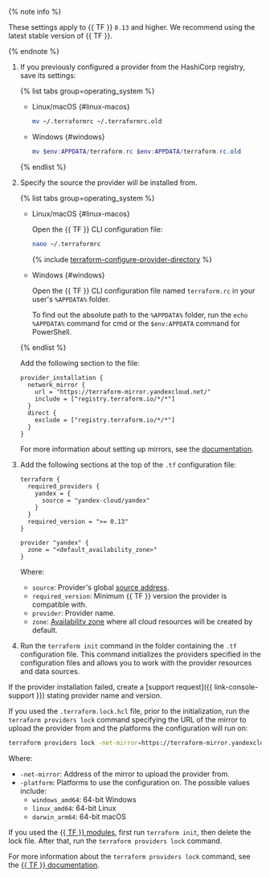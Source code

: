 {% note info %}

These settings apply to {{ TF }} `0.13` and higher. We recommend using the latest stable version of {{ TF }}.

{% endnote %}

1. If you previously configured a provider from the HashiCorp registry, save its settings:

   {% list tabs group=operating_system %}

   - Linux/macOS {#linux-macos}

      ```bash
      mv ~/.terraformrc ~/.terraformrc.old
      ```

   - Windows {#windows}

      ```powershell
      mv $env:APPDATA/terraform.rc $env:APPDATA/terraform.rc.old
      ```

   {% endlist %}

1. Specify the source the provider will be installed from.

   {% list tabs group=operating_system %}

   - Linux/macOS {#linux-macos}

      Open the {{ TF }} CLI configuration file:

      ```bash
      nano ~/.terraformrc
      ```

      {% include [terraform-configure-provider-directory](../terraform-configure-provider-directory.md) %}

   - Windows {#windows}

      Open the {{ TF }} CLI configuration file named `terraform.rc` in your user's `%APPDATA%` folder.

      To find out the absolute path to the `%APPDATA%` folder, run the `echo %APPDATA%` command for cmd or the `$env:APPDATA` command for PowerShell.

   {% endlist %}

   Add the following section to the file:

   ```hcl
   provider_installation {
     network_mirror {
       url = "https://terraform-mirror.yandexcloud.net/"
       include = ["registry.terraform.io/*/*"]
     }
     direct {
       exclude = ["registry.terraform.io/*/*"]
     }
   }
   ```

   For more information about setting up mirrors, see the [documentation](https://www.terraform.io/cli/config/config-file#explicit-installation-method-configuration).
1. Add the following sections at the top of the `.tf` configuration file:

   
   ```hcl
   terraform {
     required_providers {
       yandex = {
         source = "yandex-cloud/yandex"
       }
     }
     required_version = ">= 0.13"
   }

   provider "yandex" {
     zone = "<default_availability_zone>"
   }
   ```



   Where:
   * `source`: Provider's global [source address](https://www.terraform.io/docs/language/providers/requirements.html#source-addresses).
   * `required_version`: Minimum {{ TF }} version the provider is compatible with.
   * `provider`: Provider name.
   * `zone`: [Availability zone](../../overview/concepts/geo-scope.md) where all cloud resources will be created by default.
1. Run the `terraform init` command in the folder containing the `.tf` configuration file. This command initializes the providers specified in the configuration files and allows you to work with the provider resources and data sources.

If the provider installation failed, create a [support request]({{ link-console-support }}) stating provider name and version.

If you used the `.terraform.lock.hcl` file, prior to the initialization, run the `terraform providers lock` command specifying the URL of the mirror to upload the provider from and the platforms the configuration will run on:

```bash
terraform providers lock -net-mirror=https://terraform-mirror.yandexcloud.net -platform=<platform_1_name> -platform=<platform_2_name> yandex-cloud/yandex
```

Where:
* `-net-mirror`: Address of the mirror to upload the provider from.
* `-platform`: Platforms to use the configuration on. The possible values include:
   * `windows_amd64`: 64-bit Windows
   * `linux_amd64`: 64-bit Linux
   * `darwin_arm64`: 64-bit macOS

If you used the [{{ TF }} modules](../../tutorials/infrastructure-management/terraform-modules.md), first run `terraform init`, then delete the lock file. After that, run the `terraform providers lock` command.

For more information about the `terraform providers lock` command, see the [{{ TF }} documentation](https://developer.hashicorp.com/terraform/cli/commands/providers/lock).